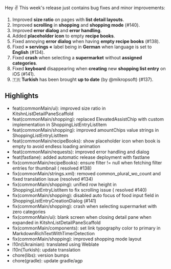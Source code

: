 Hey ✌️
This week's release just contains bug fixes and minor improvements:

1. Improved **size ratio** on pages with **list detail layouts**.
2. Improved **scrolling** in **shopping** and **shopping mode** (#140).
3. Improved **error dialog** and **error handling**.
4. Added **placeholder icon** to empty **recipe books**.
5. Fixed annoying **error dialog** when having **empty recipe books** (#138).
6. Fixed **» servings «** label being in **German** when language is set to **English** (#134).
7. Fixed **crash** when selecting a **supermarket** without **assigned categories**.
8. Fixed **keyboard** disappearing when **creating** new **shopping list entry** on iOS (#141).
9. 🇹🇷 **Turkish** has been brought **up to date** (by @mikropsoft) (#137).

## Highlights

- feat(commonMain/ui): improved size ratio in KitshnListDetailPaneScaffold
- feat(commonMain/shopping): replaced ElevatedAssistChip with custom implementation in
  ShoppingListEntryListItem
- feat(commonMain/shopping): improved amountChips value strings in ShoppingListEntryListItem
- feat(commonMain/recipeBooks): show placeholder icon when book is empty to avoid endless loading
  animation
- feat(commonMain/requests): improved error handling and dialog
- feat(fastlane): added automatic release deployment with fastlane
- fix(commonMain/recipeBooks): ensure filter != null when fetching filter entries for thumbnail (
  resolved #138)
- fix(commonMain/strings.xml): removed common_plural_wo_count and fixed translation issue (resolved
  #134)
- fix(commonMain/shopping): unified row height in ShoppingListEntryListItem to fix scrolling issue (
  resolved #140)
- fix(commonMain/shopping): disabled auto focus of food input field in
  ShoppingListEntryCreationDialog (#141)
- fix(commonMain/shopping): crash when selecting supermarket with zero categories
- fix(commonMain/ui): blank screen when closing detail pane when expanded in
  KitshnListDetailPaneScaffold
- fix(commonMain/components): set link typography color to primary in
  MarkdownRichTextWithTimerDetection
- fix(commonMain/shopping): improved shopping mode layout
- l10n(Ukrainian): translated using Weblate
- l10n(Turkish): update translation
- chore(libs): version bumps
- chore(gradle): update gradle/agp